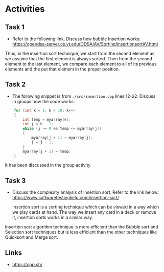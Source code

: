 # Activities

## Task 1

- Refer to the following link. Discuss how bubble Insertion works:
  https://opendsa-server.cs.vt.edu/ODSA/AV/Sorting/insertionsortAV.html

Thus, in the insertion sort technique, we start from the second element as we assume that the first element is always sorted. Then from the second element to the last element, we compare each element to all of its previous elements and the put that element in the proper position.

## Task 2

- The following snippet is from `./src/insertion.cpp` lines 12-22. Discuss in groups how the code works:

```cpp
    for (int k = 1; k < 10; k++)
    {
        int temp = myarray[k];
        int j = k - 1;
        while (j >= 0 && temp <= myarray[j])
        {
            myarray[j + 1] = myarray[j];
            j = j - 1;
        }
        myarray[j + 1] = temp;
    }
```
 it has been discussed in the group activity

## Task 3

- Discuss the complexity analysis of insertion sort. Refer to the link below:
  https://www.softwaretestinghelp.com/insertion-sort/


  Insertion sort is a sorting technique which can be viewed in a way which we play cards at hand. The way we insert any card in a deck or remove it, insertion sorts works in a similar way.

Insertion sort algorithm technique is more efficient than the Bubble sort and Selection sort techniques but is less efficient than the other techniques like Quicksort and Merge sort.
## Links

- https://cpp.sh/
